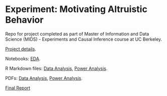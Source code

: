 # Experiment: Motivating Altruistic Behavior

Repo for project completed as part of Master of Information and Data Science (MIDS) - Experiments and Causal Inference course at UC Berkeley.

[Project details](https://drkulkarni236.github.io/project-EXP.html).

Notebooks: [EDA](https://github.com/drkulkarni236/Portfolio/blob/master/Experiment_Motivating_Altruistic_Behavior/EDA.ipynb).

R Markdown files: [Data Analysis](https://github.com/drkulkarni236/Portfolio/blob/master/Experiment_Motivating_Altruistic_Behavior/DataAnalysis.Rmd), [Power Analysis](https://github.com/drkulkarni236/Portfolio/blob/master/Experiment_Motivating_Altruistic_Behavior/PowerAnalysis.Rmd).

PDFs: [Data Analysis](https://github.com/drkulkarni236/Portfolio/blob/master/Experiment_Motivating_Altruistic_Behavior/DataAnalysis.pdf), [Power Analysis](https://github.com/drkulkarni236/Portfolio/blob/master/Experiment_Motivating_Altruistic_Behavior/PowerAnalysis.pdf).

[Final Report](https://drkulkarni236.github.io/Folder/W241%20Final%20Project%20Report.pdf)
